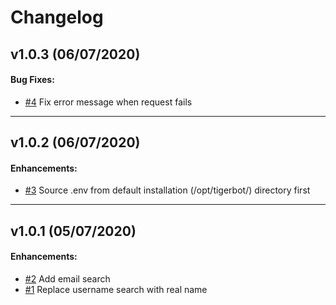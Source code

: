 # Changelog

## v1.0.3 (06/07/2020)

#### Bug Fixes:

- [#4](https://github.com/martingerdin/tigerbot/issues/4) Fix error message when request fails 

---

## v1.0.2 (06/07/2020)

#### Enhancements:

- [#3](https://github.com/martingerdin/tigerbot/issues/3) Source .env from default installation (/opt/tigerbot/) directory first 

---

## v1.0.1 (05/07/2020)

#### Enhancements:

- [#2](https://github.com/martingerdin/tigerbot/issues/2) Add email search 
- [#1](https://github.com/martingerdin/tigerbot/issues/1) Replace username search with real name 
